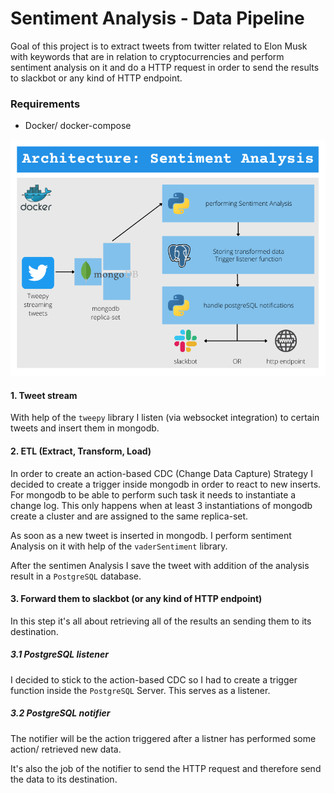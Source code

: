 # Sentiment Analysis - Data Pipeline

Goal of this project is to extract tweets from twitter related to Elon Musk with keywords that are in relation to cryptocurrencies and perform sentiment analysis on it and do a HTTP request in order to send the results to slackbot or any kind of HTTP endpoint.

### Requirements

- Docker/ docker-compose

![Architecture](https://github.com/MichaMichalski/sentiment-analysis-data-pipeline/raw/main/pics/Architecture_Sentiment_Analysis.png "Architecture")

#### 1. Tweet stream

With help of the `tweepy` library I listen (via websocket integration) to certain tweets and insert them in mongodb.

#### 2. ETL (Extract, Transform, Load)

In order to create an action-based CDC (Change Data Capture) Strategy I decided to create a trigger inside mongodb in order to react to new inserts.
For mongodb to be able to perform such task it needs to instantiate a change log. This only happens when at least 3 instantiations of mongodb create a cluster and are assigned to the same replica-set.

As soon as a new tweet is inserted in mongodb. I perform sentiment Analysis on it with help of the `vaderSentiment` library.

After the sentimen Analysis I save the tweet with addition of the analysis result in a `PostgreSQL` database.

#### 3. Forward them to slackbot (or any kind of HTTP endpoint)

In this step it's all about retrieving all of the results an sending them to its destination.

##### 3.1 PostgreSQL listener

I decided to stick to the action-based CDC so I had to create a trigger function inside the `PostgreSQL` Server. This serves as a listener.

##### 3.2 PostgreSQL notifier

The notifier will be the action triggered after a listner has performed some action/ retrieved new data.

It's also the job of the notifier to send the HTTP request and therefore send the data to its destination.
